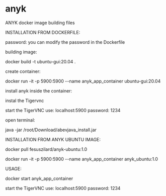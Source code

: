 # anyk
ANYK docker image building files




INSTALLATION FROM DOCKERFILE:

password:
you can modify the password in the Dockerfile

building image:

docker build -t ubuntu-gui:20.04 .

create container:

docker run -it -p 5900:5900 --name anyk_app_container ubuntu-gui:20.04

install anyk inside the container:

instal the Tigervnc

start the TigerVNC use: localhost:5900 password: 1234

open terminal:

java -jar /root/Download/abevjava_install.jar






INSTALLATION FROM ANYK UBUNTU IMAGE:

docker pull fesuszilard/anyk-ubuntu:1.0

docker run -it -p 5900:5900 --name anyk_app_container anyk_ubuntu:1.0




USAGE:

docker start anyk_app_container

start the TigerVNC use: localhost:5900 password: 1234
